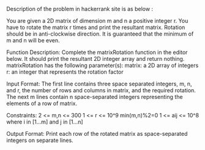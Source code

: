 Description of the problem in hackerrank site is as below :

You are given a 2D matrix of dimension m and n a positive integer r. You have to rotate the matrix r
times and print the resultant matrix. Rotation should be in anti-clockwise direction.
It is guaranteed that the minimum of m and n will be even.

Function Description:
Complete the matrixRotation function in the editor below. It should print the resultant 2D integer array and return nothing.
matrixRotation has the following parameter(s):
    matrix: a 2D array of integers
    r: an integer that represents the rotation factor
    
Input Format:
The first line contains three space separated integers, m, n, and r, the number of rows and columns in matrix, and the required rotation.
The next m lines contain n space-separated integers representing the elements of a row of matrix.

Constraints:
2 <= m,n <= 300
1 <= r <= 10^9
min(m,n)%2=0
1 <= aij <= 10^8 where i in [1...m] and j in [1...n]

Output Format:
Print each row of the rotated matrix as space-separated integers on separate lines.
